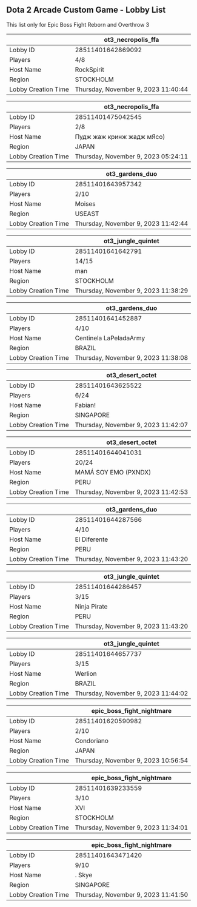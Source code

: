 ## Dota 2 Arcade Custom Game - Lobby List

This list only for Epic Boss Fight Reborn and Overthrow 3

|  | ot3_necropolis_ffa |
| ------ | ------ |
| Lobby ID | 28511401642869092 |
| Players | 4/8 |
| Host Name | RockSpirit |
| Region | STOCKHOLM |
| Lobby Creation Time | Thursday, November 9, 2023 11:40:44 |


|  | ot3_necropolis_ffa |
| ------ | ------ |
| Lobby ID | 28511401475042545 |
| Players | 2/8 |
| Host Name | Пудж жаж кринж жадж мЯсо) |
| Region | JAPAN |
| Lobby Creation Time | Thursday, November 9, 2023 05:24:11 |


|  | ot3_gardens_duo |
| ------ | ------ |
| Lobby ID | 28511401643957342 |
| Players | 2/10 |
| Host Name | Moises |
| Region | USEAST |
| Lobby Creation Time | Thursday, November 9, 2023 11:42:44 |


|  | ot3_jungle_quintet |
| ------ | ------ |
| Lobby ID | 28511401641642791 |
| Players | 14/15 |
| Host Name | man |
| Region | STOCKHOLM |
| Lobby Creation Time | Thursday, November 9, 2023 11:38:29 |


|  | ot3_gardens_duo |
| ------ | ------ |
| Lobby ID | 28511401641452887 |
| Players | 4/10 |
| Host Name | Centinela LaPeladaArmy |
| Region | BRAZIL |
| Lobby Creation Time | Thursday, November 9, 2023 11:38:08 |


|  | ot3_desert_octet |
| ------ | ------ |
| Lobby ID | 28511401643625522 |
| Players | 6/24 |
| Host Name | Fabian! |
| Region | SINGAPORE |
| Lobby Creation Time | Thursday, November 9, 2023 11:42:07 |


|  | ot3_desert_octet |
| ------ | ------ |
| Lobby ID | 28511401644041031 |
| Players | 20/24 |
| Host Name | MAMÁ SOY EMO (PXNDX) |
| Region | PERU |
| Lobby Creation Time | Thursday, November 9, 2023 11:42:53 |


|  | ot3_gardens_duo |
| ------ | ------ |
| Lobby ID | 28511401644287566 |
| Players | 4/10 |
| Host Name | El Diferente |
| Region | PERU |
| Lobby Creation Time | Thursday, November 9, 2023 11:43:20 |


|  | ot3_jungle_quintet |
| ------ | ------ |
| Lobby ID | 28511401644286457 |
| Players | 3/15 |
| Host Name | Ninja Pirate |
| Region | PERU |
| Lobby Creation Time | Thursday, November 9, 2023 11:43:20 |


|  | ot3_jungle_quintet |
| ------ | ------ |
| Lobby ID | 28511401644657737 |
| Players | 3/15 |
| Host Name | Werlion |
| Region | BRAZIL |
| Lobby Creation Time | Thursday, November 9, 2023 11:44:02 |


|  | epic_boss_fight_nightmare |
| ------ | ------ |
| Lobby ID | 28511401620590982 |
| Players | 2/10 |
| Host Name | Condoriano |
| Region | JAPAN |
| Lobby Creation Time | Thursday, November 9, 2023 10:56:54 |


|  | epic_boss_fight_nightmare |
| ------ | ------ |
| Lobby ID | 28511401639233559 |
| Players | 3/10 |
| Host Name | XVI |
| Region | STOCKHOLM |
| Lobby Creation Time | Thursday, November 9, 2023 11:34:01 |


|  | epic_boss_fight_nightmare |
| ------ | ------ |
| Lobby ID | 28511401643471420 |
| Players | 9/10 |
| Host Name | . Skye |
| Region | SINGAPORE |
| Lobby Creation Time | Thursday, November 9, 2023 11:41:50 |


